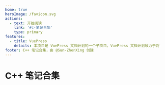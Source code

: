 ```yaml
---
home: true
heroImage: /favicon.svg
actions:
  - text: 开始阅读
    link: '#c-笔记合集'
    type: primary
features:
  - title: VuePress
    details: 本项目是 VuePress 文档计划的一个子项目，VuePress 文档计划致力于将各种自由知识提炼为更加现代化的文档。
footer: C++ 笔记合集，由 @Sun-ZhenXing 创建
---
```


# C++ 笔记合集

<AutoCatalog />
